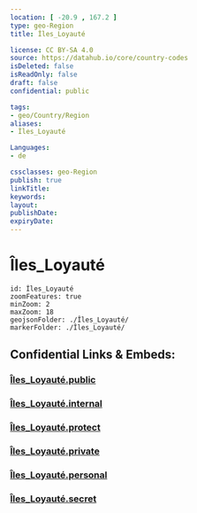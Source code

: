 ```yaml
---
location: [ -20.9 , 167.2 ] 
type: geo-Region
title: Îles_Loyauté

license: CC BY-SA 4.0
source: https://datahub.io/core/country-codes
isDeleted: false
isReadOnly: false
draft: false
confidential: public

tags:
- geo/Country/Region
aliases:
- Îles_Loyauté

Languages:
- de

cssclasses: geo-Region
publish: true
linkTitle: 
keywords: 
layout: 
publishDate: 
expiryDate: 
---
```


# Îles_Loyauté

```leaflet
id: Îles_Loyauté
zoomFeatures: true 
minZoom: 2 
maxZoom: 18
geojsonFolder: ./Îles_Loyauté/
markerFolder: ./Îles_Loyauté/
```


## Confidential Links & Embeds: 

### [Îles_Loyauté.public](/_public/\Earth\Continent\Australia\New_Caledonia\Provinces~New_CaledoniaÎles_Loyauté.public.md) 

### [Îles_Loyauté.internal](/_internal/\Earth\Continent\Australia\New_Caledonia\Provinces~New_CaledoniaÎles_Loyauté.internal.md) 

### [Îles_Loyauté.protect](/_protect/\Earth\Continent\Australia\New_Caledonia\Provinces~New_CaledoniaÎles_Loyauté.protect.md) 

### [Îles_Loyauté.private](/_private/\Earth\Continent\Australia\New_Caledonia\Provinces~New_CaledoniaÎles_Loyauté.private.md) 

### [Îles_Loyauté.personal](/_personal/\Earth\Continent\Australia\New_Caledonia\Provinces~New_CaledoniaÎles_Loyauté.personal.md) 

### [Îles_Loyauté.secret](/_secret/\Earth\Continent\Australia\New_Caledonia\Provinces~New_CaledoniaÎles_Loyauté.secret.md)

